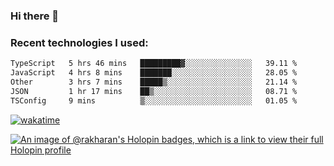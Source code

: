 ### Hi there 👋

### Recent technologies I used:
<!--START_SECTION:waka-->

```txt
TypeScript   5 hrs 46 mins   █████████▓░░░░░░░░░░░░░░░   39.11 %
JavaScript   4 hrs 8 mins    ███████░░░░░░░░░░░░░░░░░░   28.05 %
Other        3 hrs 7 mins    █████▒░░░░░░░░░░░░░░░░░░░   21.14 %
JSON         1 hr 17 mins    ██▒░░░░░░░░░░░░░░░░░░░░░░   08.71 %
TSConfig     9 mins          ▒░░░░░░░░░░░░░░░░░░░░░░░░   01.05 %
```

<!--END_SECTION:waka-->
[![wakatime](https://wakatime.com/badge/user/fe50d444-0cee-4d14-a0b3-b9e8509eb4d0.svg)](https://wakatime.com/@fe50d444-0cee-4d14-a0b3-b9e8509eb4d0)

[![An image of @rakharan's Holopin badges, which is a link to view their full Holopin profile](https://holopin.me/rakharan)](https://holopin.io/@rakharan)
